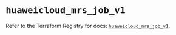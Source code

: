 # `huaweicloud_mrs_job_v1`

Refer to the Terraform Registry for docs: [`huaweicloud_mrs_job_v1`](https://registry.terraform.io/providers/huaweicloud/huaweicloud/1.71.1/docs/resources/mrs_job_v1).
